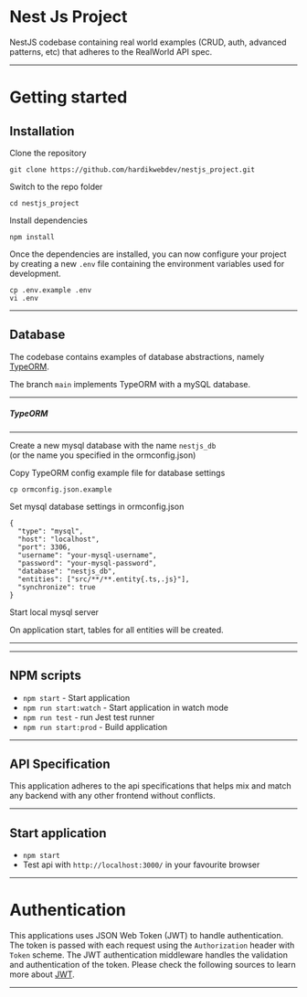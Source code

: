 
# Nest Js Project

NestJS codebase containing real world examples (CRUD, auth, advanced patterns, etc) that adheres to the RealWorld API spec.

----------

# Getting started

## Installation

Clone the repository

    git clone https://github.com/hardikwebdev/nestjs_project.git

Switch to the repo folder

    cd nestjs_project
    
Install dependencies
    
    npm install

Once the dependencies are installed, you can now configure your project by creating a new `.env` file containing the environment variables used for development.

```
cp .env.example .env
vi .env
```
    
----------

## Database

The codebase contains examples of database abstractions, namely [TypeORM](http://typeorm.io/). 
    
The branch `main` implements TypeORM with a mySQL database.

----------

##### TypeORM

----------

Create a new mysql database with the name `nestjs_db`\
(or the name you specified in the ormconfig.json)

Copy TypeORM config example file for database settings

    cp ormconfig.json.example
    
Set mysql database settings in ormconfig.json

    {
      "type": "mysql",
      "host": "localhost",
      "port": 3306,
      "username": "your-mysql-username",
      "password": "your-mysql-password",
      "database": "nestjs_db",
      "entities": ["src/**/**.entity{.ts,.js}"],
      "synchronize": true
    }
    
Start local mysql server

On application start, tables for all entities will be created.

----------


----------

## NPM scripts

- `npm start` - Start application
- `npm run start:watch` - Start application in watch mode
- `npm run test` - run Jest test runner 
- `npm run start:prod` - Build application

----------

## API Specification

This application adheres to the api specifications that helps mix and match any backend with any other frontend without conflicts.


----------

## Start application

- `npm start`
- Test api with `http://localhost:3000/` in your favourite browser

----------

# Authentication
 
This applications uses JSON Web Token (JWT) to handle authentication. The token is passed with each request using the `Authorization` header with `Token` scheme. The JWT authentication middleware handles the validation and authentication of the token. Please check the following sources to learn more about [JWT](https://jwt.io/).

----------
    